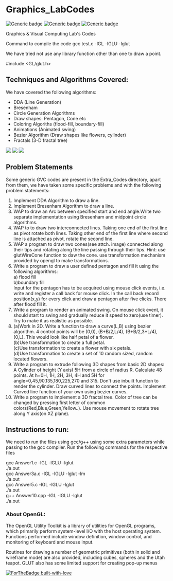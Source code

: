 # Graphics_LabCodes
[![Generic badge](https://img.shields.io/badge/GRAPHICS-LAB-BLUE.svg)](https://shields.io/)
[![Generic badge](https://img.shields.io/badge/VISUAL-COMPUTING-<BLUE>.svg)](https://shields.io/)
[![Generic badge](https://img.shields.io/badge/Language-C++-<BLUE>.svg)](https://shields.io/)

Graphics & Visual Computing Lab's Codes 

Command to compile the code
gcc test.c -lGL -lGLU -lglut

We have tried not use any library function other than one to draw a point.

#include <GL/glut.h>

## Techniques and Algorithms Covered:

We have covered the following algorithms:
* DDA (Line Generation)
* Bresenham
* Circle Generation Algorithms
* Draw shapes: Pentagon, Cone etc
* Coloring Algoriths (flood-fill, boundary-fill)
* Animations (Animated swing)
* Bezier Algorithm (Draw shapes like flowers, cylinder)
* Fractals (3-D fractal tree)


![](https://img.shields.io/badge/Graphics-Computing-orange.svg)
![](https://img.shields.io/badge/Language-C++-blue.svg)
![](https://img.shields.io/badge/Library-OpenGL-green.svg)


## Problem Statements

Some generic GVC codes are present in the Extra_Codes directory, apart from them, we have taken some specific problems and with the following problem statements:


1. Implement DDA Algorithm to draw a line.</br>
2. Implement Bresenham Algorithm to draw a line.</br>
3. WAP to draw an Arc between specified start and end angle.Write two separate implementation using Bresenham and midpoint circle algorithms.</br>
4. WAP to to draw two interconnected lines. Taking one end of the first line as pivot rotate both lines. Taking other end of the first line where second line is attached as pivot, rotate the second line. </br>
5. WAP a program to draw two cones(see attch. image) connected along their tips and rotating along the line passing through their tips. Hint: use glutWireCone function to daw the cone. use transformation  mechanism provided by opengl to make transformations.</br>
6. Write a program to draw a user defined pentagon and fill it using the following algorithms:</br>
   a) flood fill </br> 
   b)boundary fill</br>
   Input for the pentagon has to be acquired using mouse click events, i.e. write and register a call back for mouse click. In the call back record position(x,y) for every click and draw a pentagon after five clicks. There after flood fill it.</br>
7. Write a program to render an animated swing. On mouse click event, it should start to swing and gradually reduce it speed to zero(use timer). Try to make it  as realistic as possible.</br>
8. (a)Work in 2D.  Write a function to draw a curve(L,B) using bezier algorithm. 4 control points will be (0,0), (B+B/2,L/4), (B+B/2,3*L/4), (0,L). This would look like half petal of a flower.</br>
(b)Use transformation to create a full petal.</br>
(c)Use transformation to create a flower with six petals.</br>
(d)Use transformation to create a set of 10 random sized, random located flowers.</br>
9. Write a program to extrude following 3D shapes from basic 2D shapes: A Cylinder of height (Y axis) 5H from a circle of radius R. Calculate 48 points. At h=0H, 1H, 2H, 3H, 4H and 5H   for angle=0,45,90,135,180,225,270 and 315. Don't use inbuilt function to render the cylinder. Draw curved lines to connect the points. Implement Curved line function of your own using bezier curves.</br>
10. Write a program to implement a 3D fractal tree. Color of tree can be changed by pressing first letter of common colors(Red,Blue,Green,Yellow..). Use mouse movement to rotate tree along Y axis(on XZ plane). </br>

## Instructions to run:
We need to run the files using gcc/g++ using some extra parameters while passing to the gcc compiler.
Run the following commands for the respective files

gcc Answer1.c -lGL -lGLU -lglut </br>
./a.out</br>
gcc Answer3a.c -lGL -lGLU -lglut -lm</br>
./a.out</br>
gcc Answer5.c -lGL -lGLU -lglut</br>
./a.out</br>
g++ Answer10.cpp -lGL -lGLU -lglut</br>
./a.out</br>

### About OpenGL:
The OpenGL Utility Toolkit is a library of utilities for OpenGL programs, which primarily perform system-level I/O with the host operating system. Functions performed include window definition, window control, and monitoring of keyboard and mouse input.

Routines for drawing a number of geometric primitives (both in solid and wireframe mode) are also provided, including cubes, spheres and the Utah teapot. GLUT also has some limited support for creating pop-up menus


[![ForTheBadge built-with-love](http://ForTheBadge.com/images/badges/built-with-love.svg)](https://GitHub.com/Naereen/)
